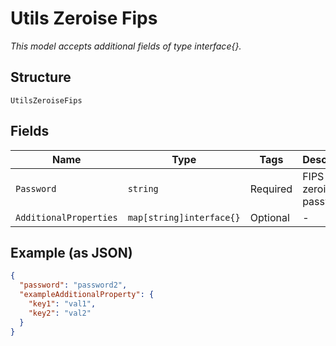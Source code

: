 
# Utils Zeroise Fips

*This model accepts additional fields of type interface{}.*

## Structure

`UtilsZeroiseFips`

## Fields

| Name | Type | Tags | Description |
|  --- | --- | --- | --- |
| `Password` | `string` | Required | FIPS zeroize password |
| `AdditionalProperties` | `map[string]interface{}` | Optional | - |

## Example (as JSON)

```json
{
  "password": "password2",
  "exampleAdditionalProperty": {
    "key1": "val1",
    "key2": "val2"
  }
}
```

